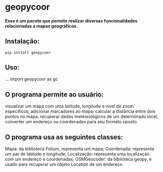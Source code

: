 geopycoor
==============

#### Esse é um pacote que permite realizar diversas funcionalidades relacionadas a mapas geográficos.

## Instalação:
    pip install geopycoor

## Uso:

...
import geopycoor as gc

## O programa permite ao usuário:

visualizar um mapa com uma latitude, longitude e nível de zoom específicos;
adicionar marcadores ao mapa;
calcular a distância entre dois pontos no mapa;
recuperar dados meteorológicos de um determinado local;
converter um endereço ou coordenadas para seu formato oposto.

## O programa usa as seguintes classes:

Mapa: da biblioteca Folium, representa um mapa;
Coordenada: representa um par de latitude e longitude;
Localização: representa uma localização com um endereço e coordenadas;
OSMGeocoder: da biblioteca geopy, é usado para recuperar um objeto Location de um endereço.